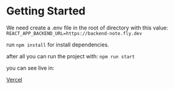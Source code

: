 # Getting Started

We need create a .env file in the root of directory with this value:
```REACT_APP_BACKEND_URL=https://backend-note.fly.dev```

run ```npm install``` for install dependencies.

after all you can run the project with:
```npm run start```

you can see live in:

[Vercel](https://note-app-neru.vercel.app/)